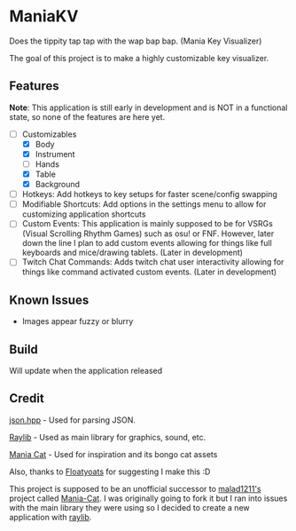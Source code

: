 # ManiaKV
Does the tippity tap tap with the wap bap bap. (Mania Key Visualizer)

The goal of this project is to make a highly customizable key visualizer.

## Features
**Note**: This application is still early in development and is NOT in a functional state, so none of the features are here yet.

- [ ] Customizables
	- [x] Body
	- [x] Instrument
	- [ ] Hands
	- [x] Table
	- [x] Background
- [ ] Hotkeys: Add hotkeys to key setups for faster scene/config swapping
- [ ] Modifiable Shortcuts: Add options in the settings menu to allow for customizing application shortcuts
- [ ] Custom Events: This application is mainly supposed to be for VSRGs (Visual Scrolling Rhythm Games) such as osu! or FNF. However, later down the line I plan to add custom events allowing for things like full keyboards and mice/drawing tablets. (Later in development)
- [ ] Twitch Chat Commands: Adds twitch chat user interactivity allowing for things like command activated custom events. (Later in development)

## Known Issues
- Images appear fuzzy or blurry

## Build
Will update when the application released

## Credit
[json.hpp](https://github.com/nlohmann/json) - Used for parsing JSON.

[Raylib](https://github.com/raysan5/raylib) - Used as main library for graphics, sound, etc.

[Mania Cat](https://github.com/malad1211/Mania-Cat) - Used for inspiration and its bongo cat assets

Also, thanks to [Floatyoats](https://github.com/Floatyoats) for suggesting I make this :D

This project is supposed to be an unofficial successor to [malad1211's](https://github.com/malad1211) project called [Mania-Cat](https://github.com/malad1211/Mania-Cat). 
I was originally going to fork it but I ran into issues with the main library they were using so I decided to create a new application with [raylib](https://github.com/raysan5/raylib).

